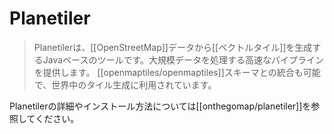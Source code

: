 # Planetiler

> Planetilerは、[[OpenStreetMap]]データから[[ベクトルタイル]]を生成するJavaベースのツールです。大規模データを処理する高速なパイプラインを提供します。
> [[openmaptiles/openmaptiles]]スキーマとの統合も可能で、世界中のタイル生成に利用されています。

Planetilerの詳細やインストール方法については[[onthegomap/planetiler]]を参照してください。
